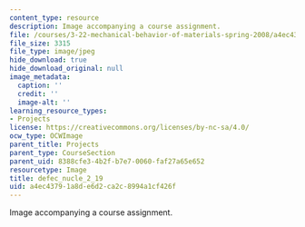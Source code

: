 ```yaml
---
content_type: resource
description: Image accompanying a course assignment.
file: /courses/3-22-mechanical-behavior-of-materials-spring-2008/a4ec43791a8de6d2ca2c8994a1cf426f_defec_nucle_2_19.jpg
file_size: 3315
file_type: image/jpeg
hide_download: true
hide_download_original: null
image_metadata:
  caption: ''
  credit: ''
  image-alt: ''
learning_resource_types:
- Projects
license: https://creativecommons.org/licenses/by-nc-sa/4.0/
ocw_type: OCWImage
parent_title: Projects
parent_type: CourseSection
parent_uid: 8388cfe3-4b2f-b7e7-0060-faf27a65e652
resourcetype: Image
title: defec_nucle_2_19
uid: a4ec4379-1a8d-e6d2-ca2c-8994a1cf426f
---
```

Image accompanying a course assignment.